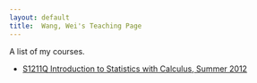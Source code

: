 ```yaml
---
layout: default
title:  Wang, Wei's Teaching Page
---
```

<div id="teachingindex">
  <p>A list of my courses.</p>
  <ul>
      <li>
        <a href="/teaching/s1211q/"> S1211Q Introduction to Statistics with Calculus, Summer 2012</a> 
      </li>
  </ul>
</div>

